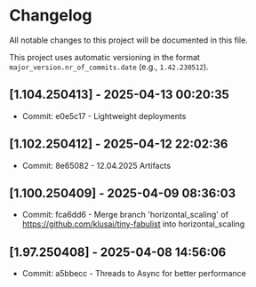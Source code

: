 # Changelog

All notable changes to this project will be documented in this file.

This project uses automatic versioning in the format `major_version.nr_of_commits.date` (e.g., `1.42.230512`). 
## [1.104.250413] - 2025-04-13 00:20:35

- Commit: e0e5c17 - Lightweight deployments

## [1.102.250412] - 2025-04-12 22:02:36

- Commit: 8e65082 - 12.04.2025 Artifacts

## [1.100.250409] - 2025-04-09 08:36:03

- Commit: fca6dd6 - Merge branch 'horizontal_scaling' of https://github.com/klusai/tiny-fabulist into horizontal_scaling

## [1.97.250408] - 2025-04-08 14:56:06

- Commit: a5bbecc - Threads to Async for better performance

